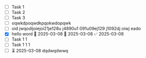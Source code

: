 - [ ] Task 1
- [ ] Task 2
- [ ] Task 3
- [ ] oqwkdpoqwdkpqokwdopqwk
- [ ] oid jwqodijoiejoi21je128u j4890u1 091u09ej129 j1092dj oiwj eado
- [x] hello word 🛫 2025-03-08 📅 2025-03-08 ✅ 2025-03-08
- [ ] Task 1 1
- [ ] Task 1 1 1
- [ ] ⏳ 2025-03-08 dqdwqdwwq